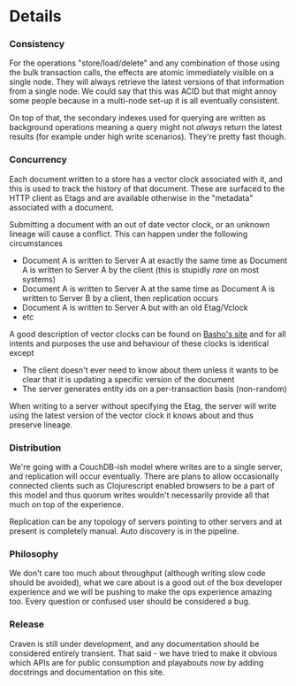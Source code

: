 # Details

### Consistency

For the operations "store/load/delete" and any combination of those using the bulk transaction calls, the effects are atomic immediately visible on a single node. They will always retrieve the latest versions of that information from a single node. We could say that this was ACID but that might annoy some people because in a multi-node set-up it is all eventually consistent.

On top of that, the secondary indexes used for querying are written as background operations meaning a query might not *always* return the latest results (for example under high write scenarios). They're pretty fast though.

### Concurrency

Each document written to a store has a vector clock associated with it, and this is used to track the history of that document. These are surfaced to the HTTP client as Etags and are available otherwise in the "metadata" associated with a document.

Submitting a document with an out of date vector clock, or an unknown lineage will cause a conflict. This can happen under the following circumstances

- Document A is written to Server A at exactly the same time as Document A is written to Server A by the client (this is stupidly *rare* on most systems)
- Document A is written to Server A at the same time as Document A is written to Server B by a client, then replication occurs
- Document A is written to Server A but with an old Etag/Vclock
- etc

A good description of vector clocks can be found on [Basho's site](http://docs.basho.com/riak/latest/theory/concepts/Vector-Clocks/) and for all intents and purposes the use and behaviour of these clocks is identical except

- The client doesn't ever need to know about them unless it wants to be clear that it is updating a specific version of the document
- The server generates entity ids on a per-transaction basis (non-random)

When writing to a server without specifying the Etag, the server will write using the latest version of the vector clock it knows about and thus preserve lineage.

### Distribution

We're going with a CouchDB-ish model where writes are to a single server, and replication will occur eventually. There are plans to allow occasionally connected clients such as Clojurescript enabled browsers to be a part of this model and thus quorum writes wouldn't necessarily provide all that much on top of the experience.

Replication can be any topology of servers pointing to other servers and at present is completely manual. Auto discovery is in the pipeline.

### Philosophy

We don't care too much about throughput (although writing slow code should be avoided), what we care about is a good out of the box developer experience and we will be pushing to make the ops experience amazing too. Every question or confused user should be considered a bug.

### Release

Craven is still under development, and any documentation should be considered entirely transient.  That said - we have tried to make it obvious which APIs are for public consumption and playabouts *now* by adding docstrings and documentation on this site.
